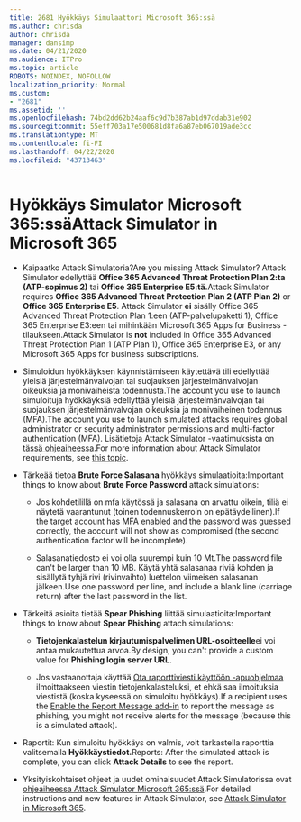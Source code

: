 ```yaml
---
title: 2681 Hyökkäys Simulaattori Microsoft 365:ssä
ms.author: chrisda
author: chrisda
manager: dansimp
ms.date: 04/21/2020
ms.audience: ITPro
ms.topic: article
ROBOTS: NOINDEX, NOFOLLOW
localization_priority: Normal
ms.custom:
- "2681"
ms.assetid: ''
ms.openlocfilehash: 74bd2dd62b24aaf6c9d7b387ab1d97ddab31e902
ms.sourcegitcommit: 55eff703a17e500681d8fa6a87eb067019ade3cc
ms.translationtype: MT
ms.contentlocale: fi-FI
ms.lasthandoff: 04/22/2020
ms.locfileid: "43713463"
---
```

# <a name="attack-simulator-in-microsoft-365"></a><span data-ttu-id="8819b-102">Hyökkäys Simulator Microsoft 365:ssä</span><span class="sxs-lookup"><span data-stu-id="8819b-102">Attack Simulator in Microsoft 365</span></span>

- <span data-ttu-id="8819b-103">Kaipaatko Attack Simulatoria?</span><span class="sxs-lookup"><span data-stu-id="8819b-103">Are you missing Attack Simulator?</span></span> <span data-ttu-id="8819b-104">Attack Simulator edellyttää **Office 365 Advanced Threat Protection Plan 2:ta (ATP-sopimus 2)** tai **Office 365 Enterprise E5:tä.**</span><span class="sxs-lookup"><span data-stu-id="8819b-104">Attack Simulator requires **Office 365 Advanced Threat Protection Plan 2 (ATP Plan 2)** or **Office 365 Enterprise E5**.</span></span> <span data-ttu-id="8819b-105">Attack Simulator **ei** sisälly Office 365 Advanced Threat Protection Plan 1:een (ATP-palvelupaketti 1), Office 365 Enterprise E3:een tai mihinkään Microsoft 365 Apps for Business -tilaukseen.</span><span class="sxs-lookup"><span data-stu-id="8819b-105">Attack Simulator is **not** included in Office 365 Advanced Threat Protection Plan 1 (ATP Plan 1), Office 365 Enterprise E3, or any Microsoft 365 Apps for business subscriptions.</span></span>

- <span data-ttu-id="8819b-106">Simuloidun hyökkäyksen käynnistämiseen käytettävä tili edellyttää yleisiä järjestelmänvalvojan tai suojauksen järjestelmänvalvojan oikeuksia ja monivaiheista todennusta.The account you use to launch simuloituja hyökkäyksiä edellyttää yleisiä järjestelmänvalvojan tai suojauksen järjestelmänvalvojan oikeuksia ja monivaiheinen todennus (MFA).</span><span class="sxs-lookup"><span data-stu-id="8819b-106">The account you use to launch simulated attacks requires global administrator or security administrator permissions and multi-factor authentication (MFA).</span></span> <span data-ttu-id="8819b-107">Lisätietoja Attack Simulator -vaatimuksista on [tässä ohjeaiheessa](https://docs.microsoft.com/office365/securitycompliance/attack-simulator#before-you-begin).</span><span class="sxs-lookup"><span data-stu-id="8819b-107">For more information about Attack Simulator requirements, see [this topic](https://docs.microsoft.com/office365/securitycompliance/attack-simulator#before-you-begin).</span></span>

- <span data-ttu-id="8819b-108">Tärkeää tietoa **Brute Force Salasana** hyökkäys simulaatioita:</span><span class="sxs-lookup"><span data-stu-id="8819b-108">Important things to know about **Brute Force Password** attack simulations:</span></span>

  - <span data-ttu-id="8819b-109">Jos kohdetilillä on mfa käytössä ja salasana on arvattu oikein, tiliä ei näytetä vaarantunut (toinen todennuskerroin on epätäydellinen).</span><span class="sxs-lookup"><span data-stu-id="8819b-109">If the target account has MFA enabled and the password was guessed correctly, the account will not show as compromised (the second authentication factor will be incomplete).</span></span>

  - <span data-ttu-id="8819b-110">Salasanatiedosto ei voi olla suurempi kuin 10 Mt.</span><span class="sxs-lookup"><span data-stu-id="8819b-110">The password file can't be larger than 10 MB.</span></span> <span data-ttu-id="8819b-111">Käytä yhtä salasanaa riviä kohden ja sisällytä tyhjä rivi (rivinvaihto) luettelon viimeisen salasanan jälkeen.</span><span class="sxs-lookup"><span data-stu-id="8819b-111">Use one password per line, and include a blank line (carriage return) after the last password in the list.</span></span>

- <span data-ttu-id="8819b-112">Tärkeitä asioita tietää **Spear Phishing** liittää simulaatioita:</span><span class="sxs-lookup"><span data-stu-id="8819b-112">Important things to know about **Spear Phishing** attach simulations:</span></span>

  - <span data-ttu-id="8819b-113">**Tietojenkalastelun kirjautumispalvelimen URL-osoitteelle**ei voi antaa mukautettua arvoa.</span><span class="sxs-lookup"><span data-stu-id="8819b-113">By design, you can't provide a custom value for **Phishing login server URL**.</span></span>

  - <span data-ttu-id="8819b-114">Jos vastaanottaja käyttää [Ota raporttiviesti käyttöön -apuohjelmaa](https://docs.microsoft.com/microsoft-365/security/office-365-security/enable-the-report-message-add-in) ilmoittaakseen viestin tietojenkalasteluksi, et ehkä saa ilmoituksia viestistä (koska kyseessä on simuloitu hyökkäys).</span><span class="sxs-lookup"><span data-stu-id="8819b-114">If a recipient uses the [Enable the Report Message add-in](https://docs.microsoft.com/microsoft-365/security/office-365-security/enable-the-report-message-add-in) to report the message as phishing, you might not receive alerts for the message (because this is a simulated attack).</span></span>

- <span data-ttu-id="8819b-115">Raportit: Kun simuloitu hyökkäys on valmis, voit tarkastella raporttia valitsemalla **Hyökkäystiedot.**</span><span class="sxs-lookup"><span data-stu-id="8819b-115">Reports: After the simulated attack is complete, you can click **Attack Details** to see the report.</span></span>

- <span data-ttu-id="8819b-116">Yksityiskohtaiset ohjeet ja uudet ominaisuudet Attack Simulatorissa ovat [ohjeaiheessa Attack Simulator Microsoft 365:ssä](https://docs.microsoft.com/microsoft-365/security/office-365-security/attack-simulator).</span><span class="sxs-lookup"><span data-stu-id="8819b-116">For detailed instructions and new features in Attack Simulator, see [Attack Simulator in Microsoft 365](https://docs.microsoft.com/microsoft-365/security/office-365-security/attack-simulator).</span></span>

